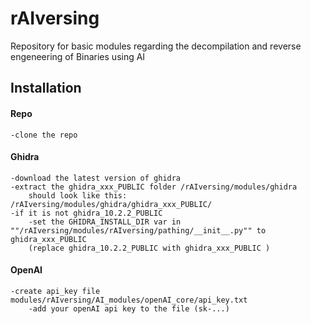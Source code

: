 # rAIversing
Repository for basic modules regarding the decompilation and reverse engeneering of Binaries using AI


## Installation
#### Repo
    -clone the repo
#### Ghidra
    -download the latest version of ghidra
    -extract the ghidra_xxx_PUBLIC folder /rAIversing/modules/ghidra
        should look like this: /rAIversing/modules/ghidra/ghidra_xxx_PUBLIC/
    -if it is not ghidra_10.2.2_PUBLIC
        -set the GHIDRA_INSTALL_DIR var in ""/rAIversing/modules/rAIversing/pathing/__init__.py"" to ghidra_xxx_PUBLIC
        (replace ghidra_10.2.2_PUBLIC with ghidra_xxx_PUBLIC )
#### OpenAI
    -create api_key file modules/rAIversing/AI_modules/openAI_core/api_key.txt
        -add your openAI api key to the file (sk-...)
